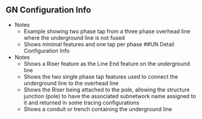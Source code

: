 ## GN Configuration Info
  - Notes
    - Example showing two phase tap from a three phase overhead line where the underground line is not fused
    - Shows minimal features and one tap per phase
##UN Detail Configuration Info
  - Notes
    - Shows a Riser feature as the Line End feature on the underground line
    - Shows the two single phase tap features used to connect the underground line to the overhead line
    - Shows the Riser being attached to the pole, allowing the structure junction (pole) to have the associated subnetwork name assigned to it and returned in some tracing configurations
    - Shows a conduit or trench containing the underground line
    
